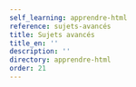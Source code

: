 ```yaml
---
self_learning: apprendre-html
reference: sujets-avancés
title: Sujets avancés
title_en: ''
description: ''
directory: apprendre-html
order: 21
---
```


